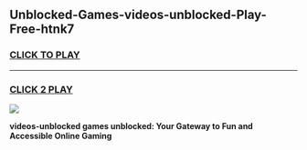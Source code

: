 
## Unblocked-Games-videos-unblocked-Play-Free-htnk7
<h3>
<a href="https://premium76.site?title=videos-unblocked&ref=12A">CLICK TO PLAY</a></h3>
<hr>

<h3>
<a href="https://premium76.site?title=videos-unblocked&ref=12A">CLICK 2 PLAY</a>
  
</h3>

<a href="https://premium76.site?title=videos-unblocked&ref=12A"><img src="https://clearcache.store/games.png"></a>


**videos-unblocked games unblocked: Your Gateway to Fun and Accessible Online Gaming**
